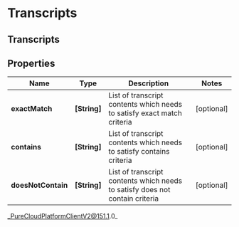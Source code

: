 # Transcripts

## Transcripts

## Properties

|Name | Type | Description | Notes|
|------------ | ------------- | ------------- | -------------|
| **exactMatch** | **[String]** | List of transcript contents which needs to satisfy exact match criteria | [optional] |
| **contains** | **[String]** | List of transcript contents which needs to satisfy contains criteria | [optional] |
| **doesNotContain** | **[String]** | List of transcript contents which needs to satisfy does not contain criteria | [optional] |



_PureCloudPlatformClientV2@151.1.0_
